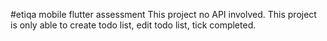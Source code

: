 #etiqa mobile flutter assessment
This project no API involved.
This project is only able to create todo list, edit todo list, tick completed.
